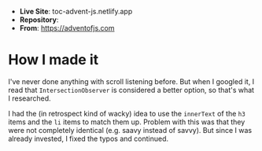 - **Live Site**: toc-advent-js.netlify.app
- **Repository**:
- **From**: https://adventofjs.com

# How I made it

I've never done anything with scroll listening before. But when I googled it, I read that `IntersectionObserver` is considered a better option, so that's what I researched.

I had the (in retrospect kind of wacky) idea to use the `innerText` of the `h3` items and the `li` items to match them up. Problem with this was that they were not completely identical (e.g. saavy instead of savvy). But since I was already invested, I fixed the typos and continued.
